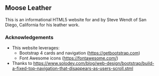 ## Moose Leather

This is an informational HTML5 website for and by Steve Wendt of San Diego, California for his leather work.

### Acknowledgements

* This website leverages:
  * Bootstrap 4 cards and navigation (https://getbootstrap.com)
  * Font Awesome icons (https://fontawesome.com/)
* Thanks to https://www.solodev.com/blog/web-design/bootstrap/build-a-fixed-top-navigation-that-disappears-as-users-scroll.stml

